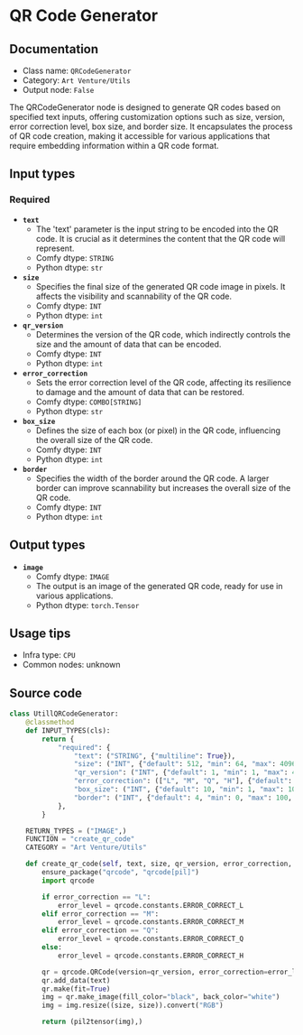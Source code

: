 # QR Code Generator
## Documentation
- Class name: `QRCodeGenerator`
- Category: `Art Venture/Utils`
- Output node: `False`

The QRCodeGenerator node is designed to generate QR codes based on specified text inputs, offering customization options such as size, version, error correction level, box size, and border size. It encapsulates the process of QR code creation, making it accessible for various applications that require embedding information within a QR code format.
## Input types
### Required
- **`text`**
    - The 'text' parameter is the input string to be encoded into the QR code. It is crucial as it determines the content that the QR code will represent.
    - Comfy dtype: `STRING`
    - Python dtype: `str`
- **`size`**
    - Specifies the final size of the generated QR code image in pixels. It affects the visibility and scannability of the QR code.
    - Comfy dtype: `INT`
    - Python dtype: `int`
- **`qr_version`**
    - Determines the version of the QR code, which indirectly controls the size and the amount of data that can be encoded.
    - Comfy dtype: `INT`
    - Python dtype: `int`
- **`error_correction`**
    - Sets the error correction level of the QR code, affecting its resilience to damage and the amount of data that can be restored.
    - Comfy dtype: `COMBO[STRING]`
    - Python dtype: `str`
- **`box_size`**
    - Defines the size of each box (or pixel) in the QR code, influencing the overall size of the QR code.
    - Comfy dtype: `INT`
    - Python dtype: `int`
- **`border`**
    - Specifies the width of the border around the QR code. A larger border can improve scannability but increases the overall size of the QR code.
    - Comfy dtype: `INT`
    - Python dtype: `int`
## Output types
- **`image`**
    - Comfy dtype: `IMAGE`
    - The output is an image of the generated QR code, ready for use in various applications.
    - Python dtype: `torch.Tensor`
## Usage tips
- Infra type: `CPU`
- Common nodes: unknown


## Source code
```python
class UtillQRCodeGenerator:
    @classmethod
    def INPUT_TYPES(cls):
        return {
            "required": {
                "text": ("STRING", {"multiline": True}),
                "size": ("INT", {"default": 512, "min": 64, "max": 4096, "step": 64}),
                "qr_version": ("INT", {"default": 1, "min": 1, "max": 40, "step": 1}),
                "error_correction": (["L", "M", "Q", "H"], {"default": "H"}),
                "box_size": ("INT", {"default": 10, "min": 1, "max": 100, "step": 1}),
                "border": ("INT", {"default": 4, "min": 0, "max": 100, "step": 1}),
            },
        }

    RETURN_TYPES = ("IMAGE",)
    FUNCTION = "create_qr_code"
    CATEGORY = "Art Venture/Utils"

    def create_qr_code(self, text, size, qr_version, error_correction, box_size, border):
        ensure_package("qrcode", "qrcode[pil]")
        import qrcode

        if error_correction == "L":
            error_level = qrcode.constants.ERROR_CORRECT_L
        elif error_correction == "M":
            error_level = qrcode.constants.ERROR_CORRECT_M
        elif error_correction == "Q":
            error_level = qrcode.constants.ERROR_CORRECT_Q
        else:
            error_level = qrcode.constants.ERROR_CORRECT_H

        qr = qrcode.QRCode(version=qr_version, error_correction=error_level, box_size=box_size, border=border)
        qr.add_data(text)
        qr.make(fit=True)
        img = qr.make_image(fill_color="black", back_color="white")
        img = img.resize((size, size)).convert("RGB")

        return (pil2tensor(img),)

```

